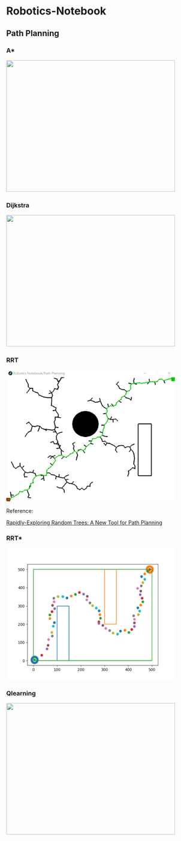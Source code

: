 # Robotics-Notebook

## Path Planning

### A*

<img src="PathPlanning/astar/astar.gif" width="450" height="350">

### Dijkstra

<img src="PathPlanning/Dijkstra/Dijkstra.gif" width="450" height="350">

### RRT
<img src="PathPlanning/RRT/RRT.png" width="450" height="350">

Reference:

[Rapidly-Exploring Random Trees: A New Tool for Path Planning](http://citeseerx.ist.psu.edu/viewdoc/summary?doi=10.1.1.35.1853)

### RRT*
<img src="PathPlanning/RRTStar/RRTStar.png" width="450" height="350">

### Qlearning

<img src="PathPlanning/Qlearning/qlearning.gif" width="450" height="350">
